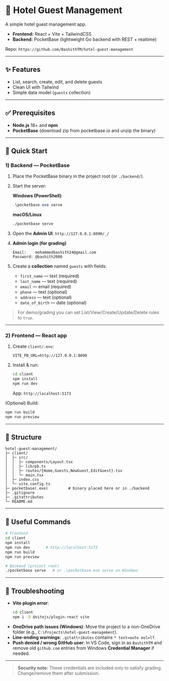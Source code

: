 # 🏨 Hotel Guest Management

A simple hotel guest management app.

- **Frontend:** React + Vite + TailwindCSS  
- **Backend:** PocketBase (lightweight Go backend with REST + realtime)

Repo: `https://github.com/BashithTM/hotel-guest-management`

---

## ✨ Features
- List, search, create, edit, and delete guests
- Clean UI with Tailwind
- Simple data model (`guests` collection)

---

## ✅ Prerequisites
- **Node.js** 18+ and **npm**
- **PocketBase** (download zip from pocketbase.io and unzip the binary)

---

## 🚀 Quick Start

### 1) Backend — PocketBase
1. Place the PocketBase binary in the project root (or `./backend/`).
2. Start the server:

   **Windows (PowerShell)**
   ```powershell
   .\pocketbase.exe serve
   ```
   **macOS/Linux**
   ```bash
   ./pocketbase serve
   ```

3. Open the **Admin UI**: `http://127.0.0.1:8090/_/`

4. **Admin login (for grading)**
   ```
   Email:    mohammedbashith24@gmail.com
   Password: @bashith2000
   ```

5. Create a **collection** named `guests` with fields:
   - `first_name` — text (required)
   - `last_name` — text (required)
   - `email` — email (required)
   - `phone` — text (optional)
   - `address` — text (optional)
   - `date_of_birth` — date (optional)

> For demo/grading you can set List/View/Create/Update/Delete rules to `true`.

---

### 2) Frontend — React app
1. Create `client/.env`:
   ```
   VITE_PB_URL=http://127.0.0.1:8090
   ```
2. Install & run:
   ```bash
   cd client
   npm install
   npm run dev
   ```
   App: `http://localhost:5173`

(Optional) Build:
```bash
npm run build
npm run preview
```

---

## 📁 Structure
```
hotel-guest-management/
├─ client/
│  ├─ src/
│  │  ├─ components/Layout.tsx
│  │  ├─ lib/pb.ts
│  │  ├─ routes/{Home,Guests,NewGuest,EditGuest}.tsx
│  │  └─ main.tsx
│  ├─ index.css
│  └─ vite.config.ts
├─ pocketbase(.exe)         # binary placed here or in ./backend
├─ .gitignore
├─ .gitattributes
└─ README.md
```

---

## 🔧 Useful Commands
```bash
# Frontend
cd client
npm install
npm run dev       # http://localhost:5173
npm run build
npm run preview

# Backend (project root)
./pocketbase serve   # or .\pocketbase.exe serve on Windows
```

---

## 🧯 Troubleshooting
- **Vite plugin error**:  
  ```bash
  cd client
  npm i -D @vitejs/plugin-react vite
  ```
- **OneDrive path issues (Windows)**: Move the project to a non-OneDrive folder (e.g., `C:\Projects\hotel-guest-management`).
- **Line-ending warnings**: `.gitattributes` contains `* text=auto eol=lf`.
- **Push denied / wrong GitHub user**: In VS Code, sign in as `BashithTM` and remove old `github.com` entries from Windows **Credential Manager** if needed.

---

> **Security note:** These credentials are included only to satisfy grading. Change/remove them after submission.
